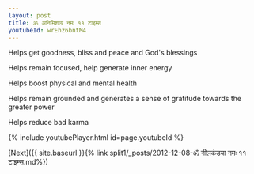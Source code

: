```yaml
---
layout: post
title: ॐ अनिमिशाय नमः ११ टाइम्स
youtubeId: wrEhz6bntM4
---
```

 
 
Helps get goodness, bliss and peace and God's blessings
 
Helps remain focused, help generate inner energy 
 
Helps boost physical and mental health 
 
Helps remain grounded and generates a sense of gratitude towards the greater power 
 
Helps reduce bad karma
 
 
 
 


{% include youtubePlayer.html id=page.youtubeId %}
 
[Next]({{ site.baseurl }}{% link  split1/_posts/2012-12-08-ॐ नीलकंडया नमः ११ टाइम्स.md%})
 
